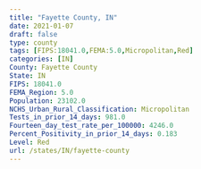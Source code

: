 ```yaml
---
title: "Fayette County, IN"
date: 2021-01-07
draft: false
type: county
tags: [FIPS:18041.0,FEMA:5.0,Micropolitan,Red]
categories: [IN]
County: Fayette County
State: IN
FIPS: 18041.0
FEMA_Region: 5.0
Population: 23102.0
NCHS_Urban_Rural_Classification: Micropolitan
Tests_in_prior_14_days: 981.0
Fourteen_day_test_rate_per_100000: 4246.0
Percent_Positivity_in_prior_14_days: 0.183
Level: Red
url: /states/IN/fayette-county
---
```



